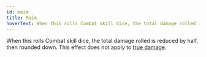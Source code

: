 ```yaml
---
id: maim
title: Maim
hoverText: When this rolls Combat skill dice, the total damage rolled is reduced by half, then rounded down. This effect does not apply to true damage.
---
```


When this rolls Combat skill dice, the total damage rolled is reduced by half, then rounded down. This effect does not apply to [true damage](/docs/all/other/true-damage).